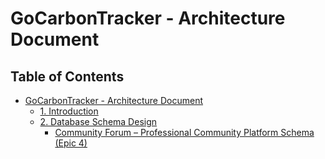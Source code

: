 # GoCarbonTracker - Architecture Document

## Table of Contents

- [GoCarbonTracker - Architecture Document](#table-of-contents)
  - [1. Introduction](./1-introduction.md)
  - [2. Database Schema Design](./2-database-schema-design.md)
      - [Community Forum – Professional Community Platform Schema (Epic 4)](./2-database-schema-design.md#community-forum--professional-community-platform-schema-epic-4)
